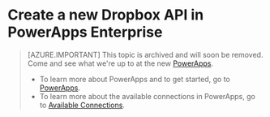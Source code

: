 <properties
	pageTitle="Add the Dropbox API to PowerApps Enterprise| Microsoft Azure"
	description="Create or configure a new Dropbox API in your organization's app service environment"
	services=""
    suite="powerapps"
	documentationCenter="" 
	authors="linhtranms"
	manager="erikre"
	editor=""/>

<tags
   ms.service="powerapps"
   ms.devlang="na"
   ms.topic="article"
   ms.tgt_pltfrm="na"
   ms.workload="na" 
   ms.date="05/02/2016"
   ms.author="litran"/>

# Create a new Dropbox API in PowerApps Enterprise

> [AZURE.IMPORTANT] This topic is archived and will soon be removed. Come and see what we're up to at the new [PowerApps](https://powerapps.microsoft.com). 
> 
> - To learn more about PowerApps and to get started, go to [PowerApps](https://powerapps.microsoft.com).  
> - To learn more about the available connections in PowerApps, go to [Available Connections](https://powerapps.microsoft.com/tutorials/connections-list/). 

<!--Archived
Add the Dropbox API to your organization's (tenant) app service environment. 

## Create the API in the Azure portal

1. In the [Azure portal](https://portal.azure.com/), sign-in with your work account. For example, sign-in with *yourUserName*@*YourCompany*.com. When you do this, you are automatically signed in to your company subscription.
 
2. Select **Browse** in the task bar:  
![][12]

3. In the list, you can scroll to find PowerApps or type in *powerapps*:  
![][13]  

4. In **PowerApps**, select **Manage APIs**:  
![Browse to registered apis][4]

5. In **Manage APIs**, select **Add** to add the new API:  
![Add API][5]

6. Enter a descriptive **name** for your API.  
	
7. In **Source**, select **Available APIs** to see the pre-built APIs, and then select **Dropbox**:  
![select dropbox api][6]

8. Select **Settings - Configure required settings**:  
![configure dropbox API settings][7]

9. Enter the **App Key** and **App Secret** values of your Dropbox application. If you don't already have one, see the "Register a Dropbox app for use with PowerApps" section in this topic to create the key and secret values you need.  

	> [AZURE.IMPORTANT] Save the **redirect URL**. You may need this value later in this topic.

10. Select **OK** to complete the steps.


When finished, a new Dropbox API is added to your app service environment.


## Optional: Register a Dropbox app for use with PowerApps

If you don't have an existing Dropbox app with the key and secret values, then use the following steps to create the application, and get the values you need. 

1. Go to [Dropbox][1] and sign in with your account.

2. Go to the Dropbox developer site and select **My Apps**:  
![Dropbox developer site][8]

3. Select **Create app**:  
![Dropbox create app][9]

4. In **Create a new app on the Dropbox platform**:  

	1. In **Choose API**, select **Dropbox API**.  
	2. In **Choose the type of access you need**, select **Full Dropbox...**.  
	3. Enter a name for your app.  

	![Dropbox create app page 1][10]  

5. In the app settings page:  

	1. In **OAuth 2**, set the **Redirect URL** to the redirect URL you received when you added the new Dropbox API in the Azure Portal (in this topic). Select **Add**.  
	2. Select **Show** link to reveal the **app secret**:  

	![Dropbox create app page 2][11]

A new Dropbox app is created. You can use this app in your Dropbox API configuration in the Azure portal. 

## See the REST APIs

[Dropbox REST API](../connectors/connectors-create-api-dropbox.md) reference.


## Summary and next steps
In this topic, you added the Dropbox API to your PowersApps Enterprise. Next, give users access to the API so it can be added to their apps: 

[Add a connection and give users access](powerapps-manage-api-connection-user-access.md)
-->

<!--References-->
[1]: https://www.dropbox.com/login
[2]: https://www.dropbox.com/developers/apps/create
[3]: https://www.dropbox.com/developers/apps
[4]: ./media/powerapps-create-api-dropbox/browse-to-registered-apis.PNG
[5]: ./media/powerapps-create-api-dropbox/add-api.PNG
[6]: ./media/powerapps-create-api-dropbox/select-dropbox-api.PNG
[7]: ./media/powerapps-create-api-dropbox/configure-dropbox-api.PNG
[8]: ./media/powerapps-create-api-dropbox/dropbox-developer-site.PNG
[9]: ./media/powerapps-create-api-dropbox/dropbox-create-app.PNG
[10]: ./media/powerapps-create-api-dropbox/dropbox-create-app-page1.PNG
[11]: ./media/powerapps-create-api-dropbox/dropbox-create-app-page2.PNG


[12]: ./media/powerapps-create-api-dropbox/browseall.png
[13]: ./media/powerapps-create-api-dropbox/allresources.png
